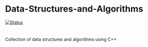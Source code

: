 # Data-Structures-and-Algorithms
[![Status](https://github.com/jayavardhanravi/Data-Structures-and-Algorithms/actions/workflows/cmake-single-platform.yml/badge.svg)](https://github.com/jayavardhanravi/Data-Structures-and-Algorithms/actions/workflows/cmake-single-platform.yml)
#
Collection of data structures and algorithms using C++
